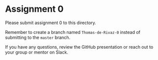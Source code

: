# Assignment 0

Please submit assignment 0 to this directory.

Remember to create a branch named `Thomas-de-Rivaz-0` 
instead of submitting to the `master` branch.

If you have any questions, review the GitHub presentation or reach
out to your group or mentor on Slack.
